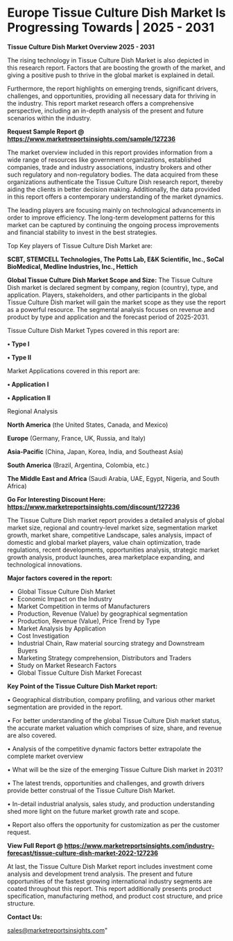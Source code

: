  # Europe Tissue Culture Dish Market Is Progressing Towards | 2025 - 2031

<Strong> Tissue Culture Dish Market Overview 2025 - 2031</strong>

The rising technology in Tissue Culture Dish Market is also depicted in this research report. Factors that are boosting the growth of the market, and giving a positive push to thrive in the global market is explained in detail.

Furthermore, the report highlights on emerging trends, significant drivers, challenges, and opportunities, providing all necessary data for thriving in the industry. This report market research offers a comprehensive perspective, including an in-depth analysis of the present and future scenarios within the industry.

<strong>Request Sample Report @ <a href=https://www.marketreportsinsights.com/sample/127236>https://www.marketreportsinsights.com/sample/127236</a></strong>

The market overview included in this report provides information from a wide range of resources like government organizations, established companies, trade and industry associations, industry brokers and other such regulatory and non-regulatory bodies. The data acquired from these organizations authenticate the Tissue Culture Dish research report, thereby aiding the clients in better decision making. Additionally, the data provided in this report offers a contemporary understanding of the market dynamics.

The leading players are focusing mainly on technological advancements in order to improve efficiency. The long-term development patterns for this market can be captured by continuing the ongoing process improvements and financial stability to invest in the best strategies.

Top Key players of Tissue Culture Dish Market are:

<strong>SCBT, STEMCELL Technologies, The Potts Lab, E&K Scientific, Inc., SoCal BioMedical, Medline Industries, Inc., Hettich</strong>

<strong><b>Global Tissue Culture Dish Market Scope and Size:</b></strong>
The Tissue Culture Dish market is declared segment by company, region (country), type, and application. Players, stakeholders, and other participants in the global Tissue Culture Dish market will gain the market scope as they use the report as a powerful resource. The segmental analysis focuses on revenue and product by type and application and the forecast period of 2025-2031.

Tissue Culture Dish Market Types covered in this report are:

<strong>• Type I

• Type II</strong>

Market Applications covered in this report are:

<strong>• Application I

• Application II</strong> 

Regional Analysis

<strong>North America</strong> (the United States, Canada, and Mexico)

<strong>Europe</strong> (Germany, France, UK, Russia, and Italy)

<strong>Asia-Pacific</strong> (China, Japan, Korea, India, and Southeast Asia)

<strong>South America</strong> (Brazil, Argentina, Colombia, etc.)

<strong>The Middle East and Africa</strong> (Saudi Arabia, UAE, Egypt, Nigeria, and South Africa)

<strong>Go For Interesting Discount Here: <a href=https://www.marketreportsinsights.com/discount/127236>https://www.marketreportsinsights.com/discount/127236</a></strong>

The Tissue Culture Dish market report provides a detailed analysis of global market size, regional and country-level market size, segmentation market growth, market share, competitive Landscape, sales analysis, impact of domestic and global market players, value chain optimization, trade regulations, recent developments, opportunities analysis, strategic market growth analysis, product launches, area marketplace expanding, and technological innovations.

<strong><b>Major factors covered in the report:</b></strong>
<ul>
  <li>Global Tissue Culture Dish Market </li>
  <li>Economic Impact on the Industry</li>
  <li>Market Competition in terms of Manufacturers</li>
  <li>Production, Revenue (Value) by geographical segmentation</li>
  <li>Production, Revenue (Value), Price Trend by Type</li>
  <li>Market Analysis by Application</li>
  <li>Cost Investigation</li>
  <li>Industrial Chain, Raw material sourcing strategy and Downstream Buyers</li>
  <li>Marketing Strategy comprehension, Distributors and Traders</li>
  <li>Study on Market Research Factors</li>
  <li>Global Tissue Culture Dish Market Forecast</li>
</ul>

<strong><b>Key Point of the Tissue Culture Dish Market report:</b></strong>

• Geographical distribution, company profiling, and various other market segmentation are provided in the report.

• For better understanding of the global Tissue Culture Dish market status, the accurate market valuation which comprises of size, share, and revenue are also covered.

• Analysis of the competitive dynamic factors better extrapolate the complete market overview

• What will be the size of the emerging Tissue Culture Dish market in 2031?

• The latest trends, opportunities and challenges, and growth drivers provide better construal of the Tissue Culture Dish Market.

• In-detail industrial analysis, sales study, and production understanding shed more light on the future market growth rate and scope.

• Report also offers the opportunity for customization as per the customer request.

<strong><b>View Full Report @ <a href=https://www.marketreportsinsights.com/industry-forecast/tissue-culture-dish-market-2022-127236>https://www.marketreportsinsights.com/industry-forecast/tissue-culture-dish-market-2022-127236</a></b></strong>


At last, the Tissue Culture Dish Market report includes investment come analysis and development trend analysis. The present and future opportunities of the fastest growing international industry segments are coated throughout this report. This report additionally presents product specification, manufacturing method, and product cost structure, and price structure.

<strong>Contact Us:</strong>

sales@marketreportsinsights.com"
